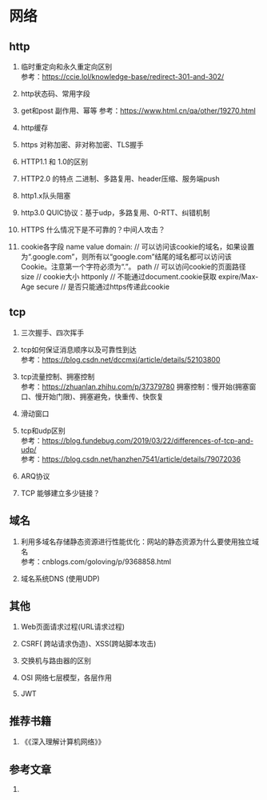 # 网络

## http

1. 临时重定向和永久重定向区别<br>
参考：https://ccie.lol/knowledge-base/redirect-301-and-302/

2. http状态码、常用字段
   
3. get和post
副作用、幂等
参考：https://www.html.cn/qa/other/19270.html

4. http缓存

5. https
对称加密、非对称加密、TLS握手

6. HTTP1.1 和 1.0的区别
  
7. HTTP2.0 的特点
二进制、多路复用、header压缩、服务端push

8. http1.x队头阻塞

9. http3.0
QUIC协议：基于udp，多路复用、0-RTT、纠错机制

10. HTTPS 什么情况下是不可靠的？中间人攻击？
    
11. cookie各字段
  name
  value
  domain: // 可以访问该cookie的域名，如果设置为“.google.com”，则所有以“google.com”结尾的域名都可以访问该Cookie。注意第一个字符必须为“.”。
  path // 可以访问cookie的页面路径
  size // cookie大小
  httponly // 不能通过document.cookie获取
  expire/Max-Age
  secure // 是否只能通过https传递此cookie

## tcp

1. 三次握手、四次挥手
  
2. tcp如何保证消息顺序以及可靠性到达<br>
参考：https://blog.csdn.net/dccmxj/article/details/52103800

3. tcp流量控制、拥塞控制<br>
参考：https://zhuanlan.zhihu.com/p/37379780
拥塞控制：慢开始(拥塞窗口、慢开始门限)、拥塞避免，快重传、快恢复

4. 滑动窗口<br>

4. tcp和udp区别<br>
参考：https://blog.fundebug.com/2019/03/22/differences-of-tcp-and-udp/<br>
参考：https://blog.csdn.net/hanzhen7541/article/details/79072036<br>

5. ARQ协议

6. TCP 能够建立多少链接？

## 域名

1. 利用多域名存储静态资源进行性能优化：网站的静态资源为什么要使用独立域名<br>
参考：cnblogs.com/goloving/p/9368858.html

2. 域名系统DNS (使用UDP)

## 其他

1. Web页面请求过程(URL请求过程)

2. CSRF( 跨站请求伪造)、XSS(跨站脚本攻击)
   
3. 交换机与路由器的区别

4. OSI 网络七层模型，各层作用

5. JWT
## 推荐书籍
1. 《《深入理解计算机网络》》

## 参考文章
1. 